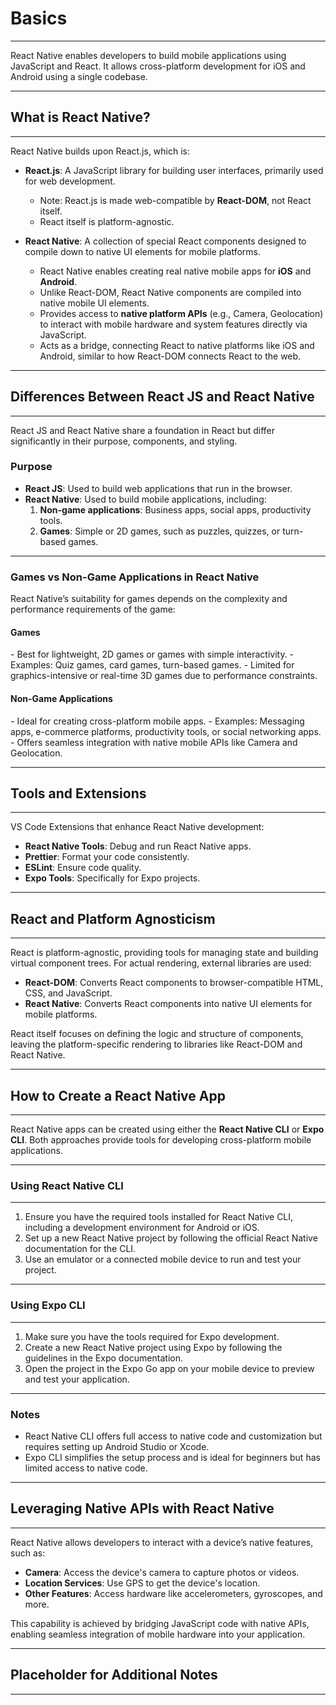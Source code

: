 # Basics

---

<span class="emphasis">React Native</span> enables developers to build <span class="emphasis">mobile applications</span> using <span class="emphasis">JavaScript</span> and <span class="emphasis">React</span>. It allows cross-platform development for <span class="emphasis">iOS</span> and <span class="emphasis">Android</span> using a single codebase.

---

## What is React Native?

---

React Native builds upon React.js, which is:

- **React.js**: A JavaScript library for building user interfaces, primarily used for web development.
  - Note: React.js is made web-compatible by **React-DOM**, not React itself.
  - React itself is platform-agnostic.

- **React Native**: A collection of special React components designed to compile down to native UI elements for mobile platforms.
  - React Native enables creating real native mobile apps for **iOS** and **Android**.
  - Unlike React-DOM, React Native components are compiled into native mobile UI elements.
  - Provides access to **native platform APIs** (e.g., Camera, Geolocation) to interact with mobile hardware and system features directly via JavaScript.
  - Acts as a bridge, connecting React to native platforms like iOS and Android, similar to how React-DOM connects React to the web.

---

## Differences Between React JS and React Native

---

React JS and React Native share a foundation in React but differ significantly in their purpose, components, and styling.

### Purpose

<span class="bullet2">

- **React JS**: Used to build web applications that run in the browser.
- **React Native**: Used to build mobile applications, including:
  1. **Non-game applications**: Business apps, social apps, productivity tools.
  2. **Games**: Simple or 2D games, such as puzzles, quizzes, or turn-based games.

</span>

---

### Games vs Non-Game Applications in React Native

React Native’s suitability for games depends on the complexity and performance requirements of the game:

#### **Games**
<span class="bullet3">
- Best for lightweight, 2D games or games with simple interactivity.
- Examples: Quiz games, card games, turn-based games.
- Limited for graphics-intensive or real-time 3D games due to performance constraints.
</span>

#### **Non-Game Applications**
<span class="bullet3">
- Ideal for creating cross-platform mobile apps.
- Examples: Messaging apps, e-commerce platforms, productivity tools, or social networking apps.
- Offers seamless integration with native mobile APIs like Camera and Geolocation.
</span>

---

## Tools and Extensions

---

<span class="emphasis">VS Code Extensions</span> that enhance React Native development:

<span class="bullet1">

- **React Native Tools**: Debug and run React Native apps.
- **Prettier**: Format your code consistently.
- **ESLint**: Ensure code quality.
- **Expo Tools**: Specifically for Expo projects.

</span>

---

## React and Platform Agnosticism

---

<span class="emphasis">React</span> is platform-agnostic, providing tools for managing state and building virtual component trees. For actual rendering, external libraries are used:

- **React-DOM**: Converts React components to browser-compatible HTML, CSS, and JavaScript.
- **React Native**: Converts React components into native UI elements for mobile platforms.

React itself focuses on defining the logic and structure of components, leaving the platform-specific rendering to libraries like React-DOM and React Native.

---

## How to Create a React Native App

---

React Native apps can be created using either the **React Native CLI** or **Expo CLI**. Both approaches provide tools for developing cross-platform mobile applications.

---

### Using React Native CLI

---

1. Ensure you have the required tools installed for React Native CLI, including a development environment for Android or iOS.
2. Set up a new React Native project by following the official React Native documentation for the CLI.
3. Use an emulator or a connected mobile device to run and test your project.

---

### Using Expo CLI

---

1. Make sure you have the tools required for Expo development.
2. Create a new React Native project using Expo by following the guidelines in the Expo documentation.
3. Open the project in the Expo Go app on your mobile device to preview and test your application.

---

### Notes

- React Native CLI offers full access to native code and customization but requires setting up Android Studio or Xcode.
- Expo CLI simplifies the setup process and is ideal for beginners but has limited access to native code.

---

## Leveraging Native APIs with React Native

---

React Native allows developers to interact with a device’s native features, such as:

- **Camera**: Access the device's camera to capture photos or videos.
- **Location Services**: Use GPS to get the device's location.
- **Other Features**: Access hardware like accelerometers, gyroscopes, and more.

This capability is achieved by bridging JavaScript code with native APIs, enabling seamless integration of mobile hardware into your application.

---

## Placeholder for Additional Notes

---
